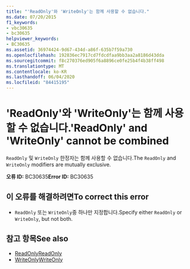 ```yaml
---
title: "'ReadOnly'와 'WriteOnly'는 함께 사용할 수 없습니다."
ms.date: 07/20/2015
f1_keywords:
- vbc30635
- bc30635
helpviewer_keywords:
- BC30635
ms.assetid: 36974424-9d67-434d-a86f-635b7f59a730
ms.openlocfilehash: 192836ec7917cd7fdcdfaa9bb3aa2a8186d43dda
ms.sourcegitcommit: f8c270376ed905f6a8896ce0fe25b4f4b38ff498
ms.translationtype: MT
ms.contentlocale: ko-KR
ms.lasthandoff: 06/04/2020
ms.locfileid: "84415195"
---
```

# <a name="readonly-and-writeonly-cannot-be-combined"></a><span data-ttu-id="70746-102">'ReadOnly'와 'WriteOnly'는 함께 사용할 수 없습니다.</span><span class="sxs-lookup"><span data-stu-id="70746-102">'ReadOnly' and 'WriteOnly' cannot be combined</span></span>
<span data-ttu-id="70746-103">`ReadOnly` 및 `WriteOnly` 한정자는 함께 사용할 수 없습니다.</span><span class="sxs-lookup"><span data-stu-id="70746-103">The `ReadOnly` and `WriteOnly` modifiers are mutually exclusive.</span></span>  
  
 <span data-ttu-id="70746-104">**오류 ID:** BC30635</span><span class="sxs-lookup"><span data-stu-id="70746-104">**Error ID:** BC30635</span></span>  
  
## <a name="to-correct-this-error"></a><span data-ttu-id="70746-105">이 오류를 해결하려면</span><span class="sxs-lookup"><span data-stu-id="70746-105">To correct this error</span></span>  
  
- <span data-ttu-id="70746-106">`ReadOnly` 또는 `WriteOnly`중 하나만 지정합니다.</span><span class="sxs-lookup"><span data-stu-id="70746-106">Specify either `ReadOnly` or `WriteOnly`, but not both.</span></span>  
  
## <a name="see-also"></a><span data-ttu-id="70746-107">참고 항목</span><span class="sxs-lookup"><span data-stu-id="70746-107">See also</span></span>

- [<span data-ttu-id="70746-108">ReadOnly</span><span class="sxs-lookup"><span data-stu-id="70746-108">ReadOnly</span></span>](../language-reference/modifiers/readonly.md)
- [<span data-ttu-id="70746-109">WriteOnly</span><span class="sxs-lookup"><span data-stu-id="70746-109">WriteOnly</span></span>](../language-reference/modifiers/writeonly.md)
